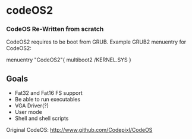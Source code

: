 # codeOS2
### CodeOS Re-Written from scratch

CodeOS2 requires to be boot from GRUB.
Example GRUB2 menuentry for CodeOS2:

menuentry "CodeOS2"{
	multiboot2 /KERNEL.SYS
}

## Goals

* Fat32 and Fat16 FS support
* Be able to run executables
* VGA Driver(?)
* User mode
* Shell and shell scripts

Original CodeOS: http://www.github.com/Codepixl/CodeOS
